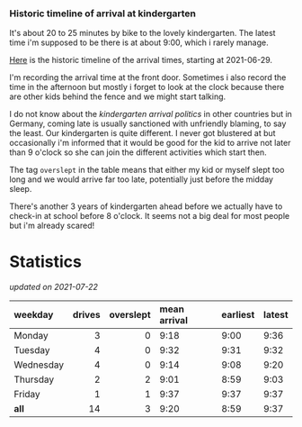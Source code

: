 ### Historic timeline of arrival at kindergarten

It's about 20 to 25 minutes by bike to the lovely kindergarten. 
The latest time i'm supposed to be there is at about 9:00, 
which i rarely manage. 

[Here](times.csv) is the historic timeline of the arrival times, starting
at 2021-06-29.

I'm recording the arrival time at the front door. Sometimes i 
also record the time in the afternoon but mostly i forget
to look at the clock because there are other kids 
behind the fence and we might start talking.

I do not know about the *kindergarten arrival politics* in other
countries but in Germany, coming late is usually sanctioned 
with unfriendly blaming, to say the least. Our kindergarten is quite
different. I never got blustered at but occasionally i'm informed
that it would be good for the kid to arrive not later than 9 o'clock
so she can join the different activities which start then. 

The tag `overslept` in the table means that either my kid or myself
slept too long and we would arrive far too late, potentially just
before the midday sleep.

There's another 3 years of kindergarten ahead before we actually 
have to check-in at school before 8 o'clock. It seems not a big deal
for most people but i'm already scared!


# Statistics

*updated on 2021-07-22*

| weekday   |   drives |   overslept | mean arrival   | earliest   | latest   |
|:----------|---------:|------------:|:---------------|:-----------|:---------|
| Monday    |        3 |           0 | 9:18           | 9:00       | 9:36     |
| Tuesday   |        4 |           0 | 9:32           | 9:31       | 9:32     |
| Wednesday |        4 |           0 | 9:14           | 9:08       | 9:20     |
| Thursday  |        2 |           2 | 9:01           | 8:59       | 9:03     |
| Friday    |        1 |           1 | 9:37           | 9:37       | 9:37     |
| **all**   |       14 |           3 | 9:20           | 8:59       | 9:37     |

